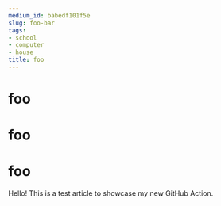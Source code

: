 ```yaml
---
medium_id: babedf101f5e
slug: foo-bar
tags:
- school
- computer
- house
title: foo
---
```


# foo
# foo
# foo
Hello! This is a test article to showcase my new GitHub Action.